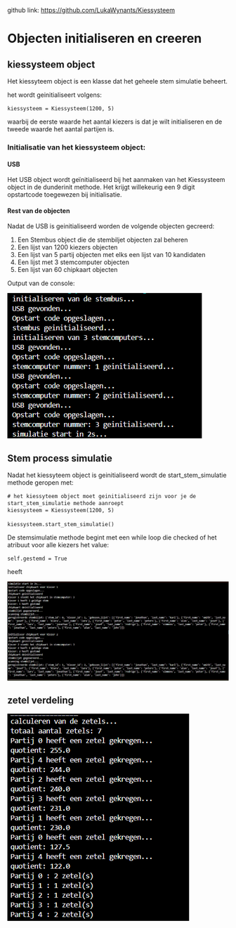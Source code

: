 github link: https://github.com/LukaWynants/Kiessysteem 

# Objecten initialiseren en creeren

## kiessysteem object
Het kiessyteem object is een klasse dat het geheele stem simulatie beheert.

het wordt geinitialiseert volgens:

    kiessysteem = Kiessysteem(1200, 5)

waarbij de eerste waarde het aantal kiezers is dat je wilt initialiseren en de tweede waarde het aantal partijen is.

### Initialisatie van het kiessysteem object:
#### USB
Het USB object wordt geïnitialiseerd bij het aanmaken van het Kiessysteem object in de dunderinit methode. Het krijgt willekeurig een 9 digit opstartcode toegewezen bij initialisatie.

#### Rest van de objecten
Nadat de USB is geinitialiseerd worden de volgende objecten gecreerd:
1. Een Stembus object die de stembiljet objecten zal beheren
2. Een lijst van 1200 kiezers objecten
3. Een lijst van 5 partij objecten met elks een lijst van 10 kandidaten
4. Een lijst met 3 stemcomputer objecten
5. Een lijst van 60 chipkaart objecten

Output van de console:

![Alt text](pictures/opstartscherm.png)

## Stem process simulatie

Nadat het kiessyteem object is geinitialiseerd wordt de start_stem_simulatie methode geropen met:
    
    # het kiessyteem object moet geinitialiseerd zijn voor je de start_stem_simulatie methode aanroept
    kiessysteem = Kiessysteem(1200, 5)

    kiessysteem.start_stem_simulatie()
    
De stemsimulatie methode begint met een while loop die checked of het atribuut voor alle kiezers het value:

    self.gestemd = True 

heeft

![Alt text](pictures/stemprocess.png)

## zetel verdeling 

![Alt text](pictures/zetel_calculatie.png)